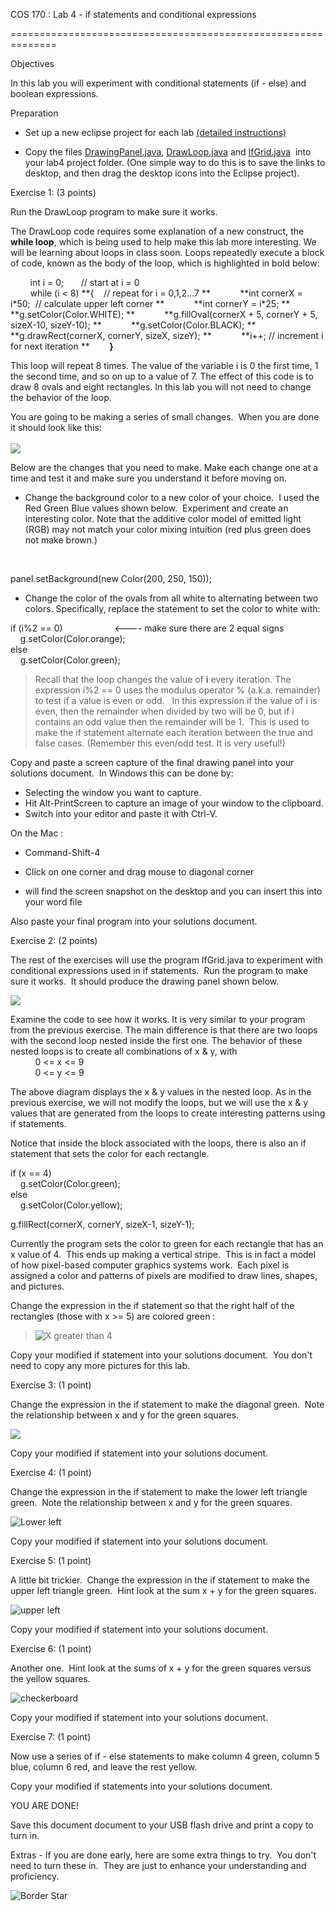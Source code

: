 

COS 170 : Lab 4 - if statements and conditional expressions  

==============================================================

Objectives

In this lab you will experiment with conditional statements (if - else) and boolean expressions.  

Preparation  

  

*   Set up a new eclipse project for each lab [(detailed instructions)](http://www.cs.usm.maine.edu/%7Emacleod/courses/cos160/Fall2020Labs/StartingANewLabProject.html)  
    

*   Copy the files [DrawingPanel.java](http://www.cs.usm.maine.edu/%7Eboothe/cos160/DrawingPanel.java), [DrawLoop.java](https://www.cs.usm.maine.edu/~boothe/cos160/labs/Lab4_files/DrawLoop.java?_&d2lSessionVal=p95kN3dMAKRuVoCxs0U68Zf6R) and [IfGrid.java](https://www.cs.usm.maine.edu/~boothe/cos160/labs/Lab4_files/IfGrid.java?_&d2lSessionVal=p95kN3dMAKRuVoCxs0U68Zf6R)  into your lab4 project folder. (One simple way to do this is to save the links to desktop, and then drag the desktop icons into the Eclipse project).

  

Exercise 1: (3 points)  

Run the DrawLoop program to make sure it works.  

The DrawLoop code requires some explanation of a new construct, the **while loop**, which is being used to help make this lab more interesting. We will be learning about loops in class soon. Loops repeatedly execute a block of code, known as the body of the loop, which is highlighted in bold below:  

        int i = 0;       // start at i = 0  
        while (i < 8) **{    // repeat for i = 0,1,2...7
        **            **int cornerX = i\*50;  // calculate upper left corner
        **            **int cornerY = i\*25;
        **            **g.setColor(Color.WHITE);
        **            **g.fillOval(cornerX + 5, cornerY + 5, sizeX-10, sizeY-10);
        **            **g.setColor(Color.BLACK);
        **            **g.drawRect(cornerX, cornerY, sizeX, sizeY);
        **            **i++; // increment i for next iteration
        **        **}**  

  

This loop will repeat 8 times. The value of the variable i is 0 the first time, 1 the second time, and so on up to a value of 7. The effect of this code is to draw 8 ovals and eight rectangles. In this lab you will not need to change the behavior of the loop.  

You are going to be making a series of small changes.  When you are done it should look like this:  
   
![](https://www.cs.usm.maine.edu/~boothe/cos160/labs/Lab4_files/DrawLoop2Soln.png?_&d2lSessionVal=p95kN3dMAKRuVoCxs0U68Zf6R)

Below are the changes that you need to make. Make each change one at a time and test it and make sure you understand it before moving on.  

*   Change the background color to a new color of your choice.  I used the Red Green Blue values shown below.  Experiment and create an interesting color. Note that the additive color model of emitted light (RGB) may not match your color mixing intuition (red plus green does not make brown.)  
    

   

panel.setBackground(new Color(200, 250, 150));  

  

*   Change the color of the ovals from all white to alternating between two colors. Specifically, replace the statement to set the color to white with:

  

if (i%2 == 0)                     <---- make sure there are 2 equal signs  
    g.setColor(Color.orange);  
else  
    g.setColor(Color.green);  

  

> Recall that the loop changes the value of **i** every iteration. The expression i%2 == 0 uses the modulus operator % (a.k.a. remainder) to test if a value is even or odd.   In this expression if the value of i is even, then the remainder when divided by two will be 0, but if i contains an odd value then the remainder will be 1.  This is used to make the if statement alternate each iteration between the true and false cases. (Remember this even/odd test. It is very useful!)  

Copy and paste a screen capture of the final drawing panel into your solutions document.  In Windows this can be done by:  

*   Selecting the window you want to capture.
*   Hit Alt-PrintScreen to capture an image of your window to the clipboard.
*   Switch into your editor and paste it with Ctrl-V.

On the Mac :  

*   Command-Shift-4  
    
*   Click on one corner and drag mouse to diagonal corner  
    
*   will find the screen snapshot on the desktop and you can insert this into your word file  
    

Also paste your final program into your solutions document.

Exercise 2: (2 points)  

The rest of the exercises will use the program IfGrid.java to experiment with conditional expressions used in if statements.  Run the program to make sure it works.  It should produce the drawing panel shown below.

![](https://www.cs.usm.maine.edu/~boothe/cos160/labs/Lab4_files/IfGridx4.png?_&d2lSessionVal=p95kN3dMAKRuVoCxs0U68Zf6R)  

Examine the code to see how it works. It is very similar to your program from the previous exercise. The main difference is that there are two loops with the second loop nested inside the first one. The behavior of these nested loops is to create all combinations of x & y, with  
          0 <= x <= 9  
          0 <= y <= 9  

The above diagram displays the x & y values in the nested loop. As in the previous exercise, we will not modify the loops, but we will use the x & y values that are generated from the loops to create interesting patterns using if statements.  

Notice that inside the block associated with the loops, there is also an if statement that sets the color for each rectangle.  

if (x == 4)  
    g.setColor(Color.green);  
else  
    g.setColor(Color.yellow);  
  
g.fillRect(cornerX, cornerY, sizeX-1, sizeY-1);  

Currently the program sets the color to green for each rectangle that has an x value of 4.  This ends up making a vertical stripe.  This is in fact a model of how pixel-based computer graphics systems work.  Each pixel is assigned a color and patterns of pixels are modified to draw lines, shapes, and pictures.  

Change the expression in the if statement so that the right half of the rectangles (those with x >= 5) are colored green :  

> ![X greater than 4](https://www.cs.usm.maine.edu/~boothe/cos160/labs/Lab4_files/xGreaterThan4.png?_&d2lSessionVal=p95kN3dMAKRuVoCxs0U68Zf6R)

Copy your modified if statement into your solutions document.  You don't need to copy any more pictures for this lab.  

Exercise 3: (1 point)  

Change the expression in the if statement to make the diagonal green.  Note the relationship between x and y for the green squares.  

![](https://www.cs.usm.maine.edu/~boothe/cos160/labs/Lab4_files/IfGridDiagonal.png?_&d2lSessionVal=p95kN3dMAKRuVoCxs0U68Zf6R)  

Copy your modified if statement into your solutions document.  

  

Exercise 4: (1 point)  

Change the expression in the if statement to make the lower left triangle green.  Note the relationship between x and y for the green squares.  

![Lower left](https://www.cs.usm.maine.edu/~boothe/cos160/labs/Lab4_files/LowerLeft.PNG?_&d2lSessionVal=p95kN3dMAKRuVoCxs0U68Zf6R)  

Copy your modified if statement into your solutions document.

Exercise 5: (1 point)  

A little bit trickier.  Change the expression in the if statement to make the upper left triangle green.  Hint look at the sum x + y for the green squares.  

![upper left](https://www.cs.usm.maine.edu/~boothe/cos160/labs/Lab4_files/UpperLeft.PNG?_&d2lSessionVal=p95kN3dMAKRuVoCxs0U68Zf6R)  

Copy your modified if statement into your solutions document.

Exercise 6: (1 point)  

Another one.  Hint look at the sums of x + y for the green squares versus the yellow squares.

![checkerboard](https://www.cs.usm.maine.edu/~boothe/cos160/labs/Lab4_files/Checker.PNG?_&d2lSessionVal=p95kN3dMAKRuVoCxs0U68Zf6R)  

Copy your modified if statement into your solutions document.

Exercise 7: (1 point)  

Now use a series of if - else statements to make column 4 green, column 5 blue, column 6 red, and leave the rest yellow.  

Copy your modified if statements into your solutions document.

YOU ARE DONE!

Save this document document to your USB flash drive and print a copy to turn in.  

Extras - If you are done early, here are some extra things to try.  You don't need to turn these in.  They are just to enhance your understanding and proficiency.  

  
  

![Border Star](https://www.cs.usm.maine.edu/~boothe/cos160/labs/Lab4_files/BorderStar.PNG?_&d2lSessionVal=p95kN3dMAKRuVoCxs0U68Zf6R)

